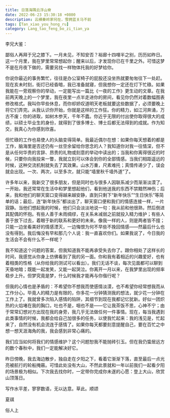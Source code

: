 ```yaml
---
title: 日落海隅云浮山脊
date: 2022-06-23 15:30:18 +0800 
description: 云横秦岭家何在，雪拥蓝关马不前
tags: [Tan_xiao_you_hong_ru]
category: Lang_tao_feng_bo_zi_tian_ya
---
```

李兄大鉴：  

鄙俗人再拜于兄之膝下。一月未见，不知安否？裕廊十四哩半之别，历历如昨日。这一个月里，我在梦里常常想起你；醒来以后，才发现你已在千里之外。可惜这梦不是在月夜下做的，需要另找一样物体托我的好梦给你。 

你说你最近的事务繁忙，往往是办公室椅子的屁股还没坐热就要匆匆往下一处赶。现在亥未时刻，街灯已经昏暗，我已准备就寝，但我想你一定还在灯下忙碌。如果我能在一旁观察你的举动，一定能写出一篇比《一夜的工作》更生动的文章。在我前两天晚上的一个梦里，我在夜里一点半走进你的房间，看见你仍然对着数幅图表修改格式。我叫你早些休息，而你却娇叹道明天老板就要这些数据了，必须要晚上将它们弄完。从我认识你开始，你就是这样的工作狂。你的精力，如江河奔涌，万古不废；你的进取，如树木参天，千年不蠹。你近乎无限的付出使你取得很大的成绩，以硕士毕业生的身份，就得到了很多博士、博士后都无法得到的成就。作为知交，我真心为你感到欣喜。  

但忙碌的工作也易使人的头脑变得简单。我最近偶尔在想：如果你每天想着的都是工作，脑海里是否还仍有一丝空余留给你思念的人？我知道你对我一往情深，但不是从任何华贵的言辞、昂贵的礼物或刻意的举动中读出的；当我和你离得很近的时候，只要你向我投来一瞥，我就立刻可以体会到你的全部情感。当我们相距遥远的时候，这种交流机制就失去了其效果。山水万重，尺素难托；真情传递少了，误会就会出现。一次、两次，以至多次，就只能“墙里秋千墙外道”了。  

许多年以来，我新交了很多朋友，但是同时也与很多人因联系减少而渐渐淡漠了。一开始，我还常常在生活中和梦里想起他们，看到他送我的东西不禁黯然神伤；后来，我和他们的聊天窗口变得越来越安静，直到只剩下“新年快乐”“生日快乐”等简单的话；最后，连“新年快乐”都淡出了，聊天窗口便和我们的情感连接一样，一片寂静。当他们想起我的时候，他们只会淡淡地说一句：我从前和他很熟，然后倒进其配偶的怀抱。有些人善于未雨绸缪，在关系未减弱之前就投入精力维护；有些人善于放下过去，着眼于新的联系和更好的未来。像我一样的人，则是两者皆不擅；只能一边坐看美好的情感湮灭，一边悔恨为何不早些不挽回情感——然最后什么也没有得到。我后悔没有早和那几个人说：我一直喜欢你们。如果我说了，今日我的生活会不会有什么不一样呢？  

我不知道这个问题的答案，但我知道我不能再承受失去你了。跟你相处了这样长的时间，我感觉从你身上仿佛看到了我的另一面。你和我有着相近的兴趣爱好，也有着相类的性格（从你给我的测试可以看出）。我们无话不谈，每次见面都可以聊到天昏地暗；既能一起发笑，又能一起哭泣。你离开一月以来，在我梦里出现的频率稳步上升。但梦究竟是梦，什么时候我才能再与你偕行呢？  

但我的心情也是矛盾的：不希望你不想我而使感情淡漠，也不希望你经常想我而从工作分心。毕竟人的精力是有限的，你多花一分钟猜测我的想法，就少花一分钟在工作上了。我就曾多次陷入感情的陷阱，其细节到现在我都记忆犹新。好似一团炽热的火焰堵在我的胸口，吐也不是，咽也不是——它让我茶饭不思，心神不宁；由于常常幻想对方出现在我的身旁，我几乎无法做任何一件事情。现在，每当我遇到此类事情的时候，我都会给自己加很多的任务，以使我忙起来：我的浅见是，忙起来了，自然没有机会流连于感情了。如果你每天都要刻意提醒自己，要在百忙之中想一想天涯海角的我，我会感到非常心痛的。  

我们应当如何将我们的情感维护？这个问题恕我不能抛砖引玉。但在我仍蛰居远方的数个春秋中，我们一定能解决好它。  

昨日傍晚，我去海边散步，独自走在夕阳之下，看着它渐渐下落，直至最后一点光亮被航行的轮船掩蔽。可惜此处没有大山，不然此景就和一年以前我们一起看夕阳的场景极为相似。下次我去找你时，一定带你完成你未遂的心愿：登上大山，欣赏山顶落日。  

写作水平差，寥寥数语，无以达意。草此。顺颂  

夏祺  

俗人上
